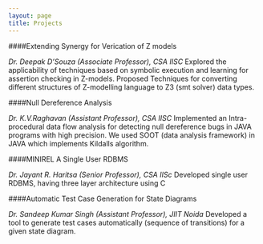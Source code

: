 ```yaml
---
layout: page
title: Projects
---
```


####Extending Synergy for Verication of Z models

*Dr. Deepak D’Souza (Associate Professor), CSA IISC*
Explored the applicability of techniques based on symbolic execution and learning for assertion checking in Z-models. Proposed Techniques for converting different structures of Z-modelling language to Z3 (smt solver) data types.

####Null Dereference Analysis

*Dr. K.V.Raghavan (Assistant Professor), CSA IISC*
Implemented an Intra-procedural data flow analysis for detecting null dereference bugs in JAVA programs with high precision.
We used SOOT (data analysis framework) in JAVA which implements Kildalls algorithm.

####MINIREL A Single User RDBMS

*Dr. Jayant R. Haritsa (Senior Professor), CSA IISc*
Developed single user RDBMS, having three layer architecture using C

####Automatic Test Case Generation for State Diagrams

*Dr. Sandeep Kumar Singh (Assistant Professor), JIIT Noida*
Developed a tool to generate test cases automatically (sequence of transitions) for a given state diagram.
